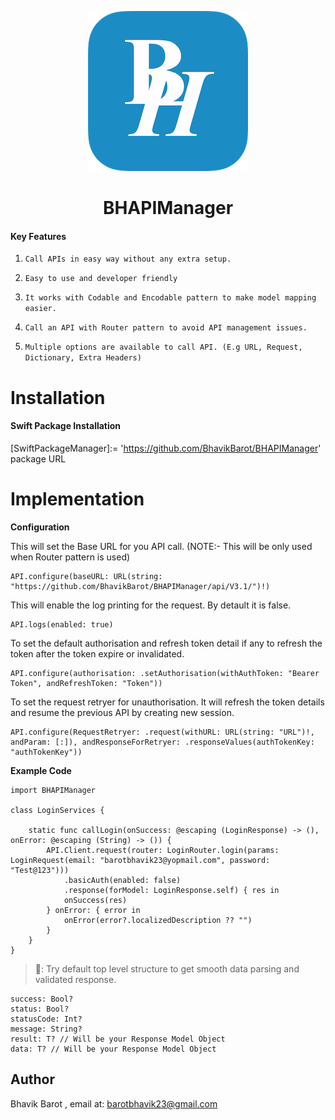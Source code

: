 <p align="center">
  <img src="https://github.com/BhavikBarot/BHTextFieldManager/blob/master/res/BHTextFieldManagerIcon.png" alt="Icon"/>
</p>
<H1 align="center">BHAPIManager</H1>

#### Key Features

1) `Call APIs in easy way without any extra setup.`

2) `Easy to use and developer friendly`

3) `It works with Codable and Encodable pattern to make model mapping easier.`

4) `Call an API with Router pattern to avoid API management issues.`

5) `Multiple options are available to call API. (E.g URL, Request, Dictionary, Extra Headers)`

Installation
==========================
#### Swift Package Installation

[SwiftPackageManager]:= 'https://github.com/BhavikBarot/BHAPIManager' package URL

Implementation
==========================

**Configuration**

This will set the Base URL for you API call. (NOTE:- This will be only used when Router pattern is used)
```
API.configure(baseURL: URL(string: "https://github.com/BhavikBarot/BHAPIManager/api/V3.1/")!)
```

This will enable the log printing for the request. By detault it is false.
```
API.logs(enabled: true)
```

To set the default authorisation and refresh token detail if any to refresh the token after the token expire or invalidated.
```
API.configure(authorisation: .setAuthorisation(withAuthToken: "Bearer Token", andRefreshToken: "Token"))
```

To set the request retryer for unauthorisation. It will refresh the token details and resume the previous API by creating new session.
```
API.configure(RequestRetryer: .request(withURL: URL(string: "URL")!, andParam: [:]), andResponseForRetryer: .responseValues(authTokenKey: "authTokenKey"))
```

**Example Code**

```
import BHAPIManager

class LoginServices {
    
    static func callLogin(onSuccess: @escaping (LoginResponse) -> (), onError: @escaping (String) -> ()) {
        API.Client.request(router: LoginRouter.login(params: LoginRequest(email: "barotbhavik23@yopmail.com", password: "Test@123")))
            .basicAuth(enabled: false)
            .response(forModel: LoginResponse.self) { res in
            onSuccess(res)
        } onError: { error in
            onError(error?.localizedDescription ?? "")
        }
    }
}
```

> 🚧: Try default top level structure to get smooth data parsing and validated response.
```
success: Bool?
status: Bool?
statusCode: Int?
message: String?
result: T? // Will be your Response Model Object
data: T? // Will be your Response Model Object
```

Author
---
Bhavik Barot , email at: barotbhavik23@gmail.com

